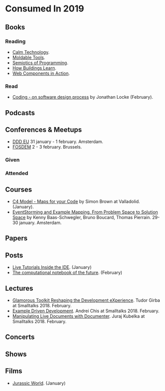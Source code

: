 # Consumed In 2019

## Books

### Reading

- [Calm Technology](https://www.goodreads.com/book/show/25997755-calm-technology).
- [Moldable Tools](http://scg.unibe.ch/archive/phd/chis-phd.pdf).
- [Semiotics of Programming](https://www.goodreads.com/book/show/9246493-semiotics-of-programming).
- [How Buildings Learn](https://www.goodreads.com/book/show/38310.How_Buildings_Learn).
- [Web Components in Action](https://www.goodreads.com/book/show/20578315-web-components-in-action).


### Read

- [Coding - on software design process](https://www.goodreads.com/book/show/12625166-coding---on-software-design-process) by Jonathan Locke (February).

## Podcasts

## Conferences & Meetups

- [DDD EU](https://dddeurope.com/2019/) 31 january - 1 february. Amsterdam.
- [FOSDEM](https://fosdem.org/2019/) 2 - 3 february. Brussels.

### Given


### Attended


## Courses

- [C4 Model - Maps for your Code](https://www.meetup.com/Cylicon-Valley/events/256757606/) by Simon Brown at Valladolid. (January).
- [EventStorming and Example Mapping. From Problem Space to Solution Space](https://training.dddeurope.com/event-storming-example-mapping/) by Kenny Baas-Schwegler, Bruno Boucard, Thomas Pierrain. 29-30 january. Amsterdam.

## Papers


## Posts

- [Live Tutorials Inside the IDE](https://medium.com/feenk/live-tutorials-inside-the-ide-b392f15b920b). (January)
- [The computational notebook of the future](http://blog.khinsen.net/posts/2019/02/11/the-computational-notebook-of-the-future/). (February)


## Lectures

- [Glamorous Toolkit Reshaping the Development eXperience](https://www.youtube.com/watch?v=qeYEais1eT4). Tudor Girba at Smalltalks 2018. February.
- [Example Driven Development](https://www.youtube.com/watch?v=ITKWpeZXuPQ). Andrei Chis at Smalltalks 2018. February.
- [Manipulating Live Documents with Documenter](https://www.youtube.com/watch?v=lZQXaGWxOy4). Juraj Kubelka at Smalltalks 2018. February. 

## Concerts


## Shows


## Films

- [Jurassic World](https://www.imdb.com/title/tt4881806/). (January)
